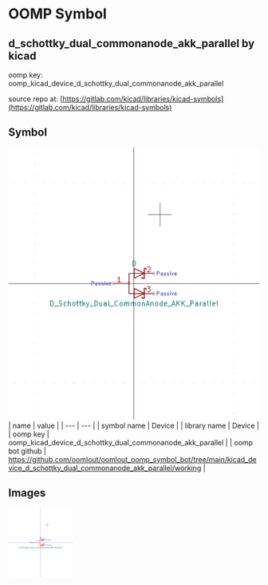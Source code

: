# OOMP Symbol  
## d_schottky_dual_commonanode_akk_parallel  by kicad  
  
oomp key: oomp_kicad_device_d_schottky_dual_commonanode_akk_parallel  
  
source repo at: [https://gitlab.com/kicad/libraries/kicad-symbols](https://gitlab.com/kicad/libraries/kicad-symbols)  
## Symbol  
  
[![working.png](working_600.png)](working.png)  
| name | value | 
| --- | --- | 
| symbol name | Device | 
| library name | Device | 
| oomp key | oomp_kicad_device_d_schottky_dual_commonanode_akk_parallel | 
| oomp bot github | https://github.com/oomlout/oomlout_oomp_symbol_bot/tree/main/kicad_device_d_schottky_dual_commonanode_akk_parallel/working | 
## Images  
  
[![working.png](working_140.png)](working.png)  
